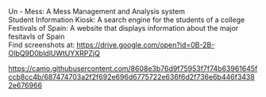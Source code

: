 Un - Mess: A Mess Management and Analysis system <br />
Student Information Kiosk: A search engine for the students of a college <br />
Festivals of Spain: A website that displays information about the major fesitavls of Spain <br/>
Find screenshots at: https://drive.google.com/open?id=0B-2B-OIbQ9D0bldlUWtUYXRPZjQ


https://camo.githubusercontent.com/8608e3b76d9f75953f7f74b63961645fccb8cc4b/687474703a2f2f692e696d6775722e636f6d2f736e6b446f34382e676966

